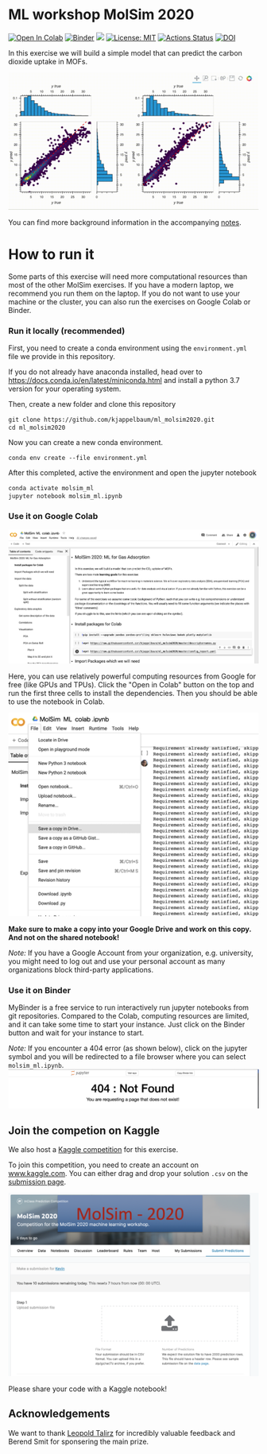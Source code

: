 # ML workshop MolSim 2020

[![Open In Colab](https://colab.research.google.com/assets/colab-badge.svg)](https://colab.research.google.com/github/kjappelbaum/ml_molsim2020/blob/master/molsim_ml.ipynb)
[![Binder](https://mybinder.org/badge_logo.svg)](https://mybinder.org/v2/gh/kjappelbaum/ml_molsim2020.git/master?filepath=molsim_ml)
[![](https://img.shields.io/badge/python-3.7+-blue.svg)](https://www.python.org/download/releases/3.7.0/)
[![License: MIT](https://img.shields.io/badge/License-MIT-yellow.svg)](https://opensource.org/licenses/MIT)
[![Actions Status](https://github.com/kjappelbaum/ml_molsim2020/workflows/Python%20package/badge.svg)](https://github.com/kjappelbaum/ml_molsim2020/actions)
[![DOI](https://zenodo.org/badge/DOI/10.5281/zenodo.3605363.svg)](https://doi.org/10.5281/zenodo.3605363)

In this exercise we will build a simple model that can predict the carbon dioxide uptake in MOFs.

![Parity plot result](_static/result.gif)

You can find more background information in the accompanying [notes](notes/notes.pdf).

# How to run it

Some parts of this exercise will need more computational resources than most of
the other MolSim exercises. If you have a modern laptop, we recommend you run them
on the laptop.
If you do not want to use your machine or the cluster, you
can also run the exercises on Google Colab or Binder.

### Run it locally (recommended)

First, you need to create a conda environment using the `environment.yml`
file we provide in this repository.

If you do not already have anaconda installed, head over to
https://docs.conda.io/en/latest/miniconda.html and install a python 3.7 version
for your operating system.

Then, create a new folder and clone this repository

```(bash)
git clone https://github.com/kjappelbaum/ml_molsim2020.git
cd ml_molsim2020
```

Now you can create a new conda environment.

```(bash)
conda env create --file environment.yml
```

After this completed, active the environment and open the jupyter notebook

```(bash)
conda activate molsim_ml
jupyter notebook molsim_ml.ipynb
```

### Use it on Google Colab

![Screenshot of the Colab environment](_static/colab.png)

Here, you can use relatively powerful computing resources from Google for free
(like GPUs and TPUs).
Click the "Open in Colab" button on the top and run the first three cells to
install the dependencies.
Then you should be able to use the notebook in Colab.

![Making a copy in Colab](_static/save_copy_colab.png)

**Make sure to make a copy into your Google Drive and work on this copy. And
not on the shared notebook!**

_Note:_ If you have a Google Account from your organization, e.g. university, you might
need to log out and use your personal account as many organizations block
third-party applications.

### Use it on Binder

MyBinder is a free service to run interactively run jupyter notebooks from git repositories.
Compared to the Colab, computing resources are limited, and it can take some time
to start your instance.
Just click on the Binder button and wait for your instance to start.

_Note:_ If you encounter a 404 error (as shown below), click on the jupyter symbol and you will be redirected
to a file browser where you can select `molsim_ml.ipynb`.
![Screenshot of the 404 error](_static/404error.png)

## Join the competion on Kaggle

We also host a [Kaggle competition](http://www.kaggle.com/c/molsim2020) for this exercise.

To join this competition, you need to create an account on www.kaggle.com.
You can either drag and drop your solution `.csv` on the [submission
page](https://www.kaggle.com/c/molsim2020/submit).

![Kaggle submission page](_static/kaggle_upload.png)

Please share your code with a Kaggle notebook!

## Acknowledgements

We want to thank [Leopold Talirz](https://github.com/ltalirz) for incredibly valuable feedback and Berend Smit for sponsering the main prize.
